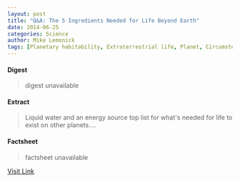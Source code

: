 ```yaml
---
layout: post
title: "Q&A: The 5 Ingredients Needed for Life Beyond Earth"
date: 2014-06-25
categories: Science
author: Mike Lemonick
tags: [Planetary habitability, Extraterrestrial life, Planet, Circumstellar habitable zone, Exoplanet, Kepler (spacecraft), Outer space, Astronomy, Nature, Solar System, Astronomical objects, Physical sciences, Space science, Planetary science]
---
```



#### Digest
>digest unavailable

#### Extract
>Liquid water and an energy source top list for what's needed for life to exist on other planets....

#### Factsheet
>factsheet unavailable

[Visit Link](http://feeds.nationalgeographic.com/~r/ng/News/News_Main/~3/VGlqm2nVxGc/)


